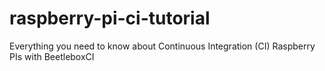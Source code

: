 # raspberry-pi-ci-tutorial
Everything you need to know about Continuous Integration (CI) Raspberry PIs with BeetleboxCI
